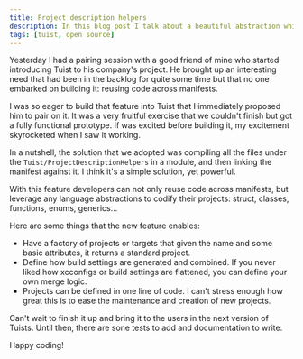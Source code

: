 ```yaml
---
title: Project description helpers
description: In this blog post I talk about a beautiful abstraction which Alex and I came up with to push Tuist's awesomeness even further.
tags: [tuist, open source]
---
```


Yesterday I had a pairing session with a good friend of mine who started introducing Tuist to his company's project. He brought up an interesting need that had been in the backlog for quite some time but that no one embarked on building it: reusing code across manifests.

I was so eager to build that feature into Tuist that I immediately proposed him to pair on it. It was a very fruitful exercise that we couldn't finish but got a fully functional prototype. If was excited before building it, my excitement skyrocketed when I saw it working.

In a nutshell, the solution that we adopted was compiling all the files under the `Tuist/ProjectDescriptionHelpers` in a module, and then linking the manifest against it. I think it's a simple solution, yet powerful.

With this feature developers can not only reuse code across manifests, but leverage any language abstractions to codify their projects: struct, classes, functions, enums, generics...

Here are some things that the new feature enables:

- Have a factory of projects or targets that given the name and some basic attributes, it returns a standard project.
- Define how build settings are generated and combined. If you never liked how xcconfigs or build settings are flattened, you can define your own merge logic.
- Projects can be defined in one line of code. I can't stress enough how great this is to ease the maintenance and creation of new projects.

Can't wait to finish it up and bring it to the users in the next version of Tuists. Until then, there are sone tests to add and documentation to write.

Happy coding!
